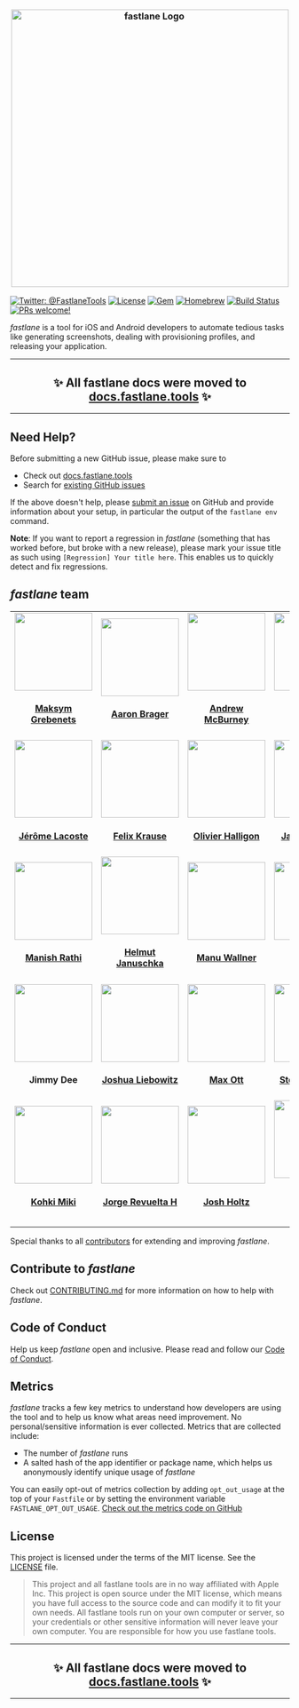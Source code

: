 <h3 align="center">
  <a href="https://github.com/fastlane/fastlane/blob/master/fastlane/assets/fastlane_text.png">
  <img src="https://github.com/fastlane/fastlane/blob/master/fastlane/assets/fastlane_text.png?raw=true" alt="fastlane Logo" width="500">
  </a>
</h3>

[![Twitter: @FastlaneTools](https://img.shields.io/badge/contact-@FastlaneTools-blue.svg?style=flat)](https://twitter.com/FastlaneTools)
[![License](https://img.shields.io/badge/license-MIT-green.svg?style=flat)](https://github.com/fastlane/fastlane/blob/master/LICENSE)
[![Gem](https://img.shields.io/gem/v/fastlane.svg?style=flat)](https://rubygems.org/gems/fastlane)
[![Homebrew](https://img.shields.io/badge/dynamic/json.svg?url=https://formulae.brew.sh/api/formula/fastlane.json&query=$.versions.stable&label=homebrew)](https://formulae.brew.sh/formula/fastlane)
[![Build Status](https://img.shields.io/circleci/project/github/fastlane/fastlane/master.svg)](https://circleci.com/gh/fastlane/fastlane)
[![PRs welcome!](https://img.shields.io/badge/PRs-welcome-brightgreen.svg)](https://github.com/fastlane/fastlane/blob/master/CONTRIBUTING.md)

_fastlane_ is a tool for iOS and Android developers to automate tedious tasks like generating screenshots, dealing with provisioning profiles, and releasing your application.

<hr />
<h2 align="center">
  ✨ All fastlane docs were moved to <a href="https://docs.fastlane.tools/">docs.fastlane.tools</a> ✨
</h2>
<hr />

## Need Help?

Before submitting a new GitHub issue, please make sure to

- Check out [docs.fastlane.tools](https://docs.fastlane.tools)
- Search for [existing GitHub issues](https://github.com/fastlane/fastlane/issues)

If the above doesn't help, please [submit an issue](https://github.com/fastlane/fastlane/issues) on GitHub and provide information about your setup, in particular the output of the `fastlane env` command.

**Note**: If you want to report a regression in _fastlane_ (something that has worked before, but broke with a new release), please mark your issue title as such using `[Regression] Your title here`. This enables us to quickly detect and fix regressions.

## _fastlane_ team

<!-- This table is regenerated and resorted on each release -->
<table id='team'>
<tr>
<td id='maksym-grebenets'>
<a href='https://github.com/mgrebenets'>
<img src='https://github.com/mgrebenets.png' width='140px;'>
</a>
<h4 align='center'><a href='https://twitter.com/mgrebenets'>Maksym Grebenets</a></h4>
</td>
<td id='aaron-brager'>
<a href='https://github.com/getaaron'>
<img src='https://github.com/getaaron.png' width='140px;'>
</a>
<h4 align='center'><a href='https://twitter.com/getaaron'>Aaron Brager</a></h4>
</td>
<td id='andrew-mcburney'>
<a href='https://github.com/armcburney'>
<img src='https://github.com/armcburney.png' width='140px;'>
</a>
<h4 align='center'><a href='https://twitter.com/armcburney'>Andrew McBurney</a></h4>
</td>
<td id='fumiya-nakamura'>
<a href='https://github.com/nafu'>
<img src='https://github.com/nafu.png' width='140px;'>
</a>
<h4 align='center'><a href='https://twitter.com/nafu003'>Fumiya Nakamura</a></h4>
</td>
<td id='matthew-ellis'>
<a href='https://github.com/matthewellis'>
<img src='https://github.com/matthewellis.png' width='140px;'>
</a>
<h4 align='center'><a href='https://twitter.com/mellis1995'>Matthew Ellis</a></h4>
</td>
</tr>
<tr>
<td id='jérôme-lacoste'>
<a href='https://github.com/lacostej'>
<img src='https://github.com/lacostej.png' width='140px;'>
</a>
<h4 align='center'><a href='https://twitter.com/lacostej'>Jérôme Lacoste</a></h4>
</td>
<td id='felix-krause'>
<a href='https://github.com/KrauseFx'>
<img src='https://github.com/KrauseFx.png' width='140px;'>
</a>
<h4 align='center'><a href='https://twitter.com/KrauseFx'>Felix Krause</a></h4>
</td>
<td id='olivier-halligon'>
<a href='https://github.com/AliSoftware'>
<img src='https://github.com/AliSoftware.png' width='140px;'>
</a>
<h4 align='center'><a href='https://twitter.com/aligatr'>Olivier Halligon</a></h4>
</td>
<td id='jan-piotrowski'>
<a href='https://github.com/janpio'>
<img src='https://github.com/janpio.png' width='140px;'>
</a>
<h4 align='center'><a href='https://twitter.com/Sujan'>Jan Piotrowski</a></h4>
</td>
<td id='satoshi-namai'>
<a href='https://github.com/ainame'>
<img src='https://github.com/ainame.png' width='140px;'>
</a>
<h4 align='center'><a href='https://twitter.com/ainame'>Satoshi Namai</a></h4>
</td>
</tr>
<tr>
<td id='manish-rathi'>
<a href='https://github.com/crazymanish'>
<img src='https://github.com/crazymanish.png' width='140px;'>
</a>
<h4 align='center'><a href='https://twitter.com/iammanishrathi'>Manish Rathi</a></h4>
</td>
<td id='helmut-januschka'>
<a href='https://github.com/hjanuschka'>
<img src='https://github.com/hjanuschka.png' width='140px;'>
</a>
<h4 align='center'><a href='https://twitter.com/hjanuschka'>Helmut Januschka</a></h4>
</td>
<td id='manu-wallner'>
<a href='https://github.com/milch'>
<img src='https://github.com/milch.png' width='140px;'>
</a>
<h4 align='center'><a href='https://twitter.com/acrooow'>Manu Wallner</a></h4>
</td>
<td id='roger-oba'>
<a href='https://github.com/rogerluan'>
<img src='https://github.com/rogerluan.png' width='140px;'>
</a>
<h4 align='center'><a href='https://twitter.com/rogerluan_'>Roger Oba</a></h4>
</td>
<td id='iulian-onofrei'>
<a href='https://github.com/revolter'>
<img src='https://github.com/revolter.png' width='140px;'>
</a>
<h4 align='center'><a href='https://twitter.com/Revolt666'>Iulian Onofrei</a></h4>
</td>
</tr>
<tr>
<td id='jimmy-dee'>
<a href='https://github.com/jdee'>
<img src='https://github.com/jdee.png' width='140px;'>
</a>
<h4 align='center'>Jimmy Dee</h4>
</td>
<td id='joshua-liebowitz'>
<a href='https://github.com/taquitos'>
<img src='https://github.com/taquitos.png' width='140px;'>
</a>
<h4 align='center'><a href='https://twitter.com/taquitos'>Joshua Liebowitz</a></h4>
</td>
<td id='max-ott'>
<a href='https://github.com/max-ott'>
<img src='https://github.com/max-ott.png' width='140px;'>
</a>
<h4 align='center'><a href='https://twitter.com/ott_max'>Max Ott</a></h4>
</td>
<td id='stefan-natchev'>
<a href='https://github.com/snatchev'>
<img src='https://github.com/snatchev.png' width='140px;'>
</a>
<h4 align='center'><a href='https://twitter.com/snatchev'>Stefan Natchev</a></h4>
</td>
<td id='luka-mirosevic'>
<a href='https://github.com/lmirosevic'>
<img src='https://github.com/lmirosevic.png' width='140px;'>
</a>
<h4 align='center'><a href='https://twitter.com/lmirosevic'>Luka Mirosevic</a></h4>
</td>
</tr>
<tr>
<td id='kohki-miki'>
<a href='https://github.com/giginet'>
<img src='https://github.com/giginet.png' width='140px;'>
</a>
<h4 align='center'><a href='https://twitter.com/giginet'>Kohki Miki</a></h4>
</td>
<td id='jorge-revuelta-h'>
<a href='https://github.com/minuscorp'>
<img src='https://github.com/minuscorp.png' width='140px;'>
</a>
<h4 align='center'><a href='https://twitter.com/minuscorp'>Jorge Revuelta H</a></h4>
</td>
<td id='josh-holtz'>
<a href='https://github.com/joshdholtz'>
<img src='https://github.com/joshdholtz.png' width='140px;'>
</a>
<h4 align='center'><a href='https://twitter.com/joshdholtz'>Josh Holtz</a></h4>
</td>
<td id='danielle-tomlinson'>
<a href='https://github.com/endocrimes'>
<img src='https://github.com/endocrimes.png' width='140px;'>
</a>
<h4 align='center'><a href='https://twitter.com/endocrimes'>Danielle Tomlinson</a></h4>
</td>
<td id='daniel-jankowski'>
<a href='https://github.com/mollyIV'>
<img src='https://github.com/mollyIV.png' width='140px;'>
</a>
<h4 align='center'><a href='https://twitter.com/mollyIV'>Daniel Jankowski</a></h4>
</td>
</tr>
</table>

Special thanks to all [contributors](https://github.com/fastlane/fastlane/graphs/contributors) for extending and improving _fastlane_.

## Contribute to _fastlane_

Check out [CONTRIBUTING.md](CONTRIBUTING.md) for more information on how to help with _fastlane_.

## Code of Conduct

Help us keep _fastlane_ open and inclusive. Please read and follow our [Code of Conduct](https://github.com/fastlane/fastlane/blob/master/CODE_OF_CONDUCT.md).

## Metrics

_fastlane_ tracks a few key metrics to understand how developers are using the tool and to help us know what areas need improvement. No personal/sensitive information is ever collected. Metrics that are collected include:

* The number of _fastlane_ runs
* A salted hash of the app identifier or package name, which helps us anonymously identify unique usage of _fastlane_

You can easily opt-out of metrics collection by adding `opt_out_usage` at the top of your `Fastfile` or by setting the environment variable `FASTLANE_OPT_OUT_USAGE`. [Check out the metrics code on GitHub](https://github.com/fastlane/fastlane/tree/master/fastlane_core/lib/fastlane_core/analytics)

## License

This project is licensed under the terms of the MIT license. See the [LICENSE](LICENSE) file.

> This project and all fastlane tools are in no way affiliated with Apple Inc. This project is open source under the MIT license, which means you have full access to the source code and can modify it to fit your own needs. All fastlane tools run on your own computer or server, so your credentials or other sensitive information will never leave your own computer. You are responsible for how you use fastlane tools.

<hr />
<h2 align="center">
  ✨ All fastlane docs were moved to <a href="https://docs.fastlane.tools/">docs.fastlane.tools</a> ✨
</h2>
<hr />
